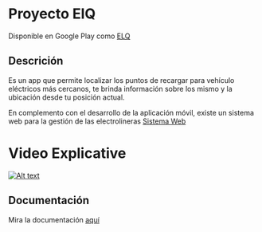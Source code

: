 
# Proyecto ElQ
Disponible en Google Play  como  [ELQ](https://play.google.com/store/apps/details?id=mobile.ELQ.MOBILE)

## Descrición
Es un app que permite localizar los puntos de recargar para vehículo eléctricos más cercanos, te brinda información sobre los mismo y la ubicación desde tu
posición actual.

En complemento con  el  desarrollo de la aplicación móvil, existe un sistema web para la gestión de las electrolineras [Sistema Web](https://integracion-maps-304321.web.app/home)


# Video Explicative
[![Alt text](https://img.youtube.com/vi/TXhLFFiUJ20/0.jpg)](https://www.youtube.com/watch?v=TXhLFFiUJ20)

## Documentación
Mira la documentación [aquí](https://github.com/CFarias95/Proyecto-Maps/tree/main/DOCUMENTATION)


